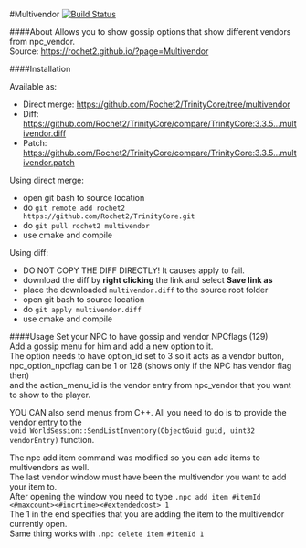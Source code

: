 #Multivendor [![Build Status](https://travis-ci.org/Rochet2/TrinityCore.svg?branch=multivendor)](https://travis-ci.org/Rochet2/TrinityCore)

####About
Allows you to show gossip options that show different vendors from npc_vendor.<br />
Source: https://rochet2.github.io/?page=Multivendor

####Installation

Available as:
- Direct merge: https://github.com/Rochet2/TrinityCore/tree/multivendor
- Diff: https://github.com/Rochet2/TrinityCore/compare/TrinityCore:3.3.5...multivendor.diff
- Patch: https://github.com/Rochet2/TrinityCore/compare/TrinityCore:3.3.5...multivendor.patch

Using direct merge:
- open git bash to source location
- do `git remote add rochet2 https://github.com/Rochet2/TrinityCore.git`
- do `git pull rochet2 multivendor`
- use cmake and compile

Using diff:
- DO NOT COPY THE DIFF DIRECTLY! It causes apply to fail.
- download the diff by __right clicking__ the link and select __Save link as__
- place the downloaded `multivendor.diff` to the source root folder
- open git bash to source location
- do `git apply multivendor.diff`
- use cmake and compile

####Usage
Set your NPC to have gossip and vendor NPCflags (129)<br />
Add a gossip menu for him and add a new option to it.<br />
The option needs to have option_id set to 3 so it acts as a vendor button,<br />
npc_option_npcflag can be 1 or 128 (shows only if the NPC has vendor flag then)<br />
and the action_menu_id is the vendor entry from npc_vendor that you want to show to the player.<br />

YOU CAN also send menus from C++. All you need to do is to provide the vendor entry to the<br />
`void WorldSession::SendListInventory(ObjectGuid guid, uint32 vendorEntry)` function.

The npc add item command was modified so you can add items to multivendors as well.<br />
The last vendor window must have been the multivendor you want to add your item to.<br />
After opening the window you need to type `.npc add item #itemId <#maxcount><#incrtime><#extendedcost> 1`<br />
The 1 in the end specifies that you are adding the item to the multivendor currently open.<br />
Same thing works with `.npc delete item #itemId 1`
